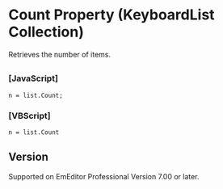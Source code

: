 # Count Property (KeyboardList Collection)

Retrieves the number of items.

## 

### \[JavaScript\]

```
n = list.Count;
```

### \[VBScript\]

```
n = list.Count
```

## Version

Supported on EmEditor Professional Version 7.00 or later.
